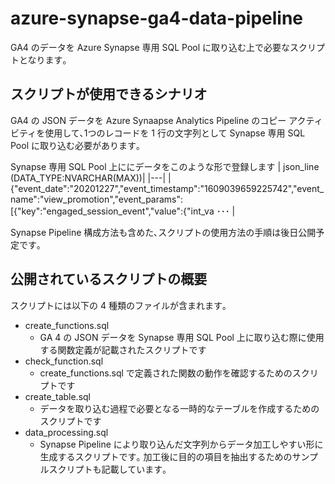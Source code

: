 # azure-synapse-ga4-data-pipeline
GA4 のデータを Azure Synapse 専用 SQL Pool に取り込む上で必要なスクリプトとなります｡


## スクリプトが使用できるシナリオ
GA4 の JSON データを Azure Synaapse Analytics Pipeline のコピー アクティビティを使用して､1つのレコードを 1 行の文字列として Synapse 専用 SQL Pool に取り込む必要があります｡

Synapse 専用 SQL Pool 上ににデータをこのような形で登録します
| json_line (DATA_TYPE:NVARCHAR(MAX))|
|---|
|{"event_date":"20201227","event_timestamp":"1609039659225742","event_name":"view_promotion","event_params":[{"key":"engaged_session_event","value":{"int_va ･･･ |

Synapse Pipeline 構成方法も含めた､スクリプトの使用方法の手順は後日公開予定です｡


## 公開されているスクリプトの概要
スクリプトには以下の 4 種類のファイルが含まれます｡
- create_functions.sql
  - GA 4 の JSON データを Synapse 専用 SQL Pool 上に取り込む際に使用する関数定義が記載されたスクリプトです
- check_function.sql
  - create_functions.sql で定義された関数の動作を確認するためのスクリプトです
- create_table.sql
  - データを取り込む過程で必要となる一時的なテーブルを作成するためのスクリプトです
- data_processing.sql
  - Synapse Pipeline により取り込んだ文字列からデータ加工しやすい形に生成するスクリプトです｡ 加工後に目的の項目を抽出するためのサンプルスクリプトも記載しています｡
